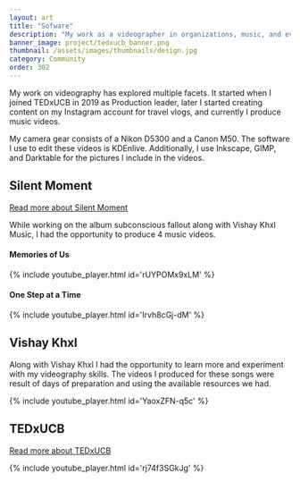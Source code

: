 ```yaml
---
layout: art
title: "Sofware"
description: "My work as a videographer in organizations, music, and events."
banner_image: project/tedxucb_banner.png
thumbnail: /assets/images/thumbnails/design.jpg
category: Community
order: 302
---
```


My work on videography has explored multiple facets. It started when I joined TEDxUCB in 2019 as Production leader, later I started creating content on my Instagram account for travel vlogs, and currently I produce music videos.

My camera gear consists of a Nikon D5300 and a Canon M50. The software I use to edit these videos is KDEnlive. Additionally, I use Inkscape, GIMP, and Darktable for the pictures I include in the videos.

## Silent Moment

[Read more about Silent Moment](/work/silent-moment)

While working on the album subconscious fallout along with Vishay Khxl Music, I had the opportunity to produce 4 music videos.

#### Memories of Us
{% include youtube_player.html id='rUYPOMx9xLM' %}

#### One Step at a Time
{% include youtube_player.html id='Irvh8cGj-dM' %}

## Vishay Khxl

Along with Vishay Khxl I had the opportunity to learn more and experiment with my videography skills. The videos I produced for these songs were result of days of preparation and using the available resources we had.

{% include youtube_player.html id='YaoxZFN-q5c' %}

## TEDxUCB

[Read more about TEDxUCB](/work/tedxucb)

{% include youtube_player.html id='rj74f3SGkJg' %}


